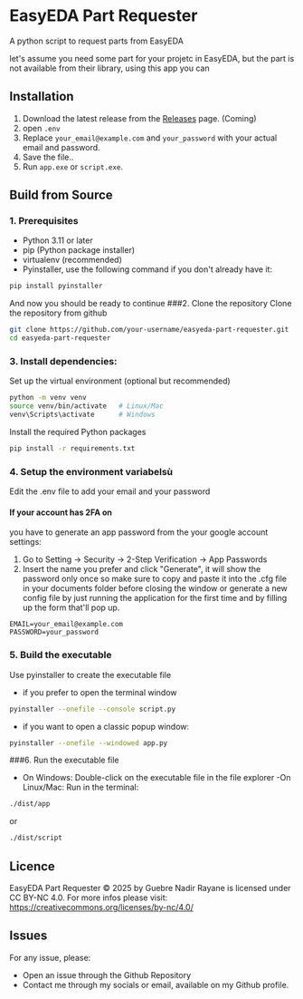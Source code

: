 # EasyEDA Part Requester
A python script to request parts from EasyEDA

let's assume you need some part for your projetc in EasyEDA, but the part is not available from their library, using this app you can 

## Installation
1. Download the latest release from the [Releases](https://github.com/Rayanlupo/EasyEDA-Part-Requester) page. (Coming)
2. open `.env`
2. Replace `your_email@example.com` and `your_password` with your actual email and password.
3. Save the file.. 
4. Run `app.exe` or `script.exe`.

## Build from Source
### 1. Prerequisites
- Python 3.11 or later
- pip (Python package installer)
- virtualenv (recommended)
- Pyinstaller, use the following command if you don't already have it:
```bash
pip install pyinstaller
```
And now you should be ready to continue
###2. Clone the repository
Clone the repository from github
```bash
git clone https://github.com/your-username/easyeda-part-requester.git
cd easyeda-part-requester
```

### 3. Install dependencies:
Set up the virtual environment (optional but recommended)
```bash
python -m venv venv
source venv/bin/activate   # Linux/Mac
venv\Scripts\activate      # Windows
```
Install the required Python packages
```bash
pip install -r requirements.txt
```
### 4. Setup the environment variabelsù
Edit the .env file to add your email and your password
#### If your account has 2FA on 
you have to generate an app password from the your google account settings:
1. Go to Setting -> Security -> 2-Step Verification -> App Passwords
2. Insert the name you prefer and click "Generate", it will show the password only once so make sure to copy and paste it into the .cfg file in your documents folder before closing the window or generate a new config file by just running the application for the first time and by filling up the form that'll pop up.
```plaintext
EMAIL=your_email@example.com
PASSWORD=your_password
```
### 5.  Build the executable
Use pyinstaller to create the executable file
- if you prefer to open the terminal window
```bash
pyinstaller --onefile --console script.py
```
- if you want to open a classic popup window:
```bash
pyinstaller --onefile --windowed app.py
```

###6. Run the executable file
- On Windows: Double-click on the executable file in the file explorer
-On Linux/Mac: Run in the terminal:
```bash
./dist/app
```
or

```bash
./dist/script
```
## Licence
EasyEDA Part Requester © 2025 by Guebre Nadir Rayane is licensed under CC BY-NC 4.0. For more infos please visit: https://creativecommons.org/licenses/by-nc/4.0/

## Issues

For any issue, please:
- Open an issue through the Github Repository
- Contact me through my socials or email, available on my Github profile.
